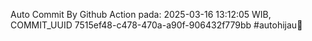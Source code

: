 Auto Commit By Github Action pada: 2025-03-16 13:12:05 WIB, COMMIT_UUID 7515ef48-c478-470a-a90f-906432f779bb #autohijau🗿
